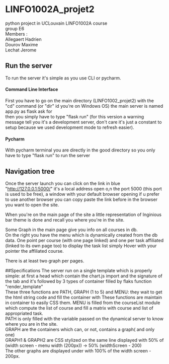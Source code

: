 # LINFO1002A_projet2
python project in UCLouvain LINFO1002A course<br/>
group E6 <br/>
Members : <br/>
  <span class="marge">Allegaert Hadrien</span><br/>
  <span class="marge">Dourov Maxime</span><br/>
  <span class="marge">Lechat Jerome</span><br/>
  
## Run the server
To run the server it's simple as you use CLI or pycharm.
#### Command Line Interface
First you have to go on the main directory (LINFO1002_projet2) with the "cd" command (or "dir" id you're on Windows OS) the main server is named app.py as flask ask for <br/>
then you simply have to type "flask run" (for this version a warning message tell you it's a development server, don't care it's just a constant to setup because we used development mode to refresh easier). <br/>
#### Pycharm
With pycharm terminal you are directly in the good directory so you only have to type "flask run" to run the server

## Navigation tree
Once the server launch you can click on the link in blue "http://127.0.0.1:5000/" it's a local address open o,n the port 5000 (this port is used to be free),
a window with your default browser opening if u prefer to use another browser you can copy paste the link before in the browser you want to open the site.

When you're on the main page of the site a little representation of Inginious bar theme is done and recall you where you're in the site. <br/>

Some Graph in the main page give you info on all courses in db.<br/>
On the right you have the menu which is dynamically created from the db data. 
One point per course (with one page linked) and one per task affiliated (linked to its own page too) to display the task list simply Hover with your pointer the affiliated course. <br/>

There is at least two graph per pages.<br/>

##Specifications
The server run on a single template which is properly simple: at first a head which contain the chart.js import and the signature of the tab and it's followed by 3 types of container filled by flaks function "render_template"<br/>
These three functions are PATH, GRAPH (1 to  5) and MENU: they wait to get the html string code and fill the container with
These functions are maintain in container to easily CSS them.
MENU is filled from the courseList module which compute the list of course and fill a matrix with course and list of appropriated task.<br/>
PATH is only filled with the variable passed on the dynamical server to know where you are in the site.<br/>
GRAPH are the containers which can, or not, contains a graph( and only one)<br/>
GRAPH1 & GRAPH2 are CSS stylized on the same line displayed with 50% of (width screen - menu width (200px)) -> 50% (widthScreen - 200)<br/>
The other graphs are displayed under with 100% of the width screen - 200px.



  
